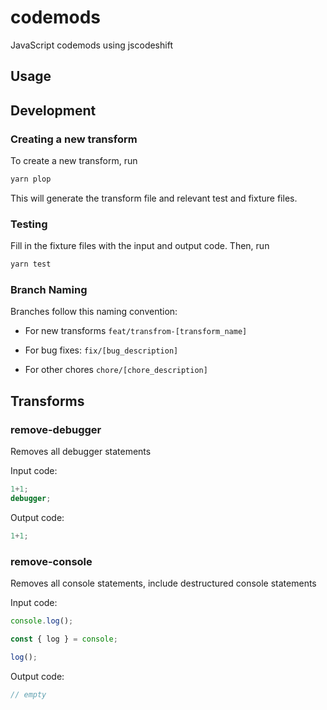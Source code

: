 # codemods

JavaScript codemods using jscodeshift

## Usage

## Development

### Creating a new transform

To create a new transform, run

```sh
yarn plop
```

This will generate the transform file and relevant test and fixture files.

### Testing

Fill in the fixture files with the input and output code. Then, run

```sh
yarn test
```

### Branch Naming

Branches follow this naming convention:

- For new transforms `feat/transfrom-[transform_name]`

- For bug fixes: `fix/[bug_description]`

- For other chores `chore/[chore_description]`
## Transforms

### remove-debugger

Removes all debugger statements


Input code:
```ts
1+1;
debugger;
```

Output code:
```ts
1+1;
```
### remove-console

Removes all console statements, include destructured console statements

Input code:
```ts
console.log();

const { log } = console;

log();
```

Output code:
```ts
// empty
```
